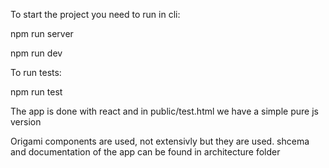 To start the project you need to run in cli:


npm run server

npm run dev

To run tests:

npm run test

The app is done with react and in public/test.html we have a simple pure js version

Origami components are used, not extensivly but they are used.
shcema and documentation of the app can be found in architecture folder
